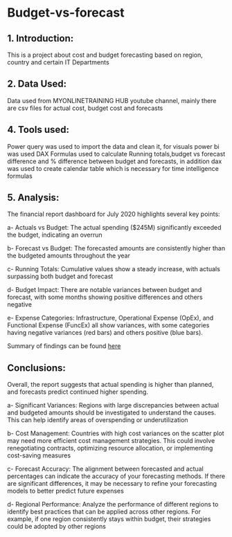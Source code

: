 # Budget-vs-forecast

## 1. Introduction:

This is a project about cost and budget forecasting based on region, country and certain IT Departments

## 2. Data Used:

Data used from MYONLINETRAINING HUB youtube channel, mainly there are csv files for actual cost, budget cost and forecasts

## 4. Tools used:

Power query was used to import the data and clean it, for visuals power bi was used
DAX Formulas used to calculate Running totals,budget vs forecast difference and % difference between budget and forecasts, 
in addition dax was used to create calendar table which is necessary for time intelligence formulas 

## 5. Analysis:

The financial report dashboard for July 2020 highlights several key points:

a- Actuals vs Budget: The actual spending ($245M) significantly exceeded the budget, indicating an overrun

b- Forecast vs Budget: The forecasted amounts are consistently higher than the budgeted amounts throughout the year

c- Running Totals: Cumulative values show a steady increase, with actuals surpassing both budget and forecast

d- Budget Impact: There are notable variances between budget and forecast, with some months showing positive differences and others negative

e- Expense Categories: Infrastructure, Operational Expense (OpEx), and Functional Expense (FuncEx) all show variances, with some categories having negative variances (red bars) and others positive (blue bars).

Summary of findings can be found [here](https://github.com/theatallah/Budget-vs-forecast/blob/main/Snapshots/summary%20page.jpg)

## Conclusions:

Overall, the report suggests that actual spending is higher than planned, and forecasts predict continued higher spending. 

a- Significant Variances: Regions with large discrepancies between actual and budgeted amounts should be investigated to understand the causes. This can help identify areas of overspending or underutilization

b- Cost Management: Countries with high cost variances on the scatter plot may need more efficient cost management strategies. This could involve renegotiating contracts, optimizing resource allocation, or implementing cost-saving measures

c- Forecast Accuracy: The alignment between forecasted and actual percentages can indicate the accuracy of your forecasting methods. If there are significant differences, it may be necessary to refine your forecasting models to better predict future expenses

d- Regional Performance: Analyze the performance of different regions to identify best practices that can be applied across other regions. For example, if one region consistently stays within budget, their strategies could be adopted by other regions




